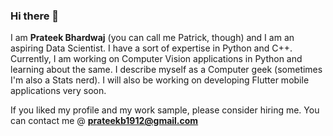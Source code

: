 ### Hi there 👋

I am **Prateek Bhardwaj** (you can call me Patrick, though) and I am an aspiring Data Scientist. I have a sort of expertise in Python and C++. Currently, I am working on Computer Vision applications in Python and learning about the same.
I describe myself as a Computer geek (sometimes I'm also a Stats nerd). I will also be working on developing Flutter mobile applications very soon.

If you liked my profile and my work sample, please consider hiring me. You can contact me @ **prateekb1912@gmail.com**
